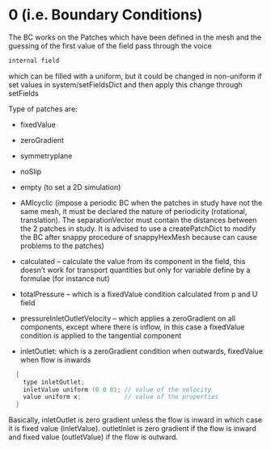 # 0 (i.e. Boundary Conditions)

The BC works on the Patches which have been defined in the mesh and the
guessing of the first value of the field pass through the voice

```c++
internal field
```
which can be filled with a uniform, but it could be changed in
non-uniform if set values in system/setFieldsDict and then apply this
change through setFields

Type of patches are:

- fixedValue

- zeroGradient

- symmetryplane

- noSlip

- empty  (to set a 2D simulation)

- AMIcyclic (impose a periodic BC when the patches in study have not the
same mesh, it must be declared the nature of periodicity (rotational,
translation). The separationVector must contain the distances between
the 2 patches in study. It is advised to use a createPatchDict to modify
the BC after snappy procedure of snappyHexMesh because can cause
problems to the patches)

- calculated – calculate the value from its component in the field, this
doesn’t work for transport quantities but only for variable define by a
formulae (for instance nut)

- totalPressure – which is a fixedValue condition calculated from p and U
field

- pressureInletOutletVelocity – which applies a zeroGradient on all
components, except where there is inflow, in this case a fixedValue
condition is applied to the tangential component

- inletOutlet: which is a zeroGradient condition when outwards, fixedValue
when flow is inwards

```c
  {
    type inletOutlet;
    inletValue uniform (0 0 0); // value of the velocity
    value uniform x;            // value of the properties
  }
```

Basically, inletOutlet is zero gradient unless the flow is inward in
which case it is fixed value (inletValue). outletInlet is zero gradient
if the flow is inward and fixed value (outletValue) if the flow is
outward.